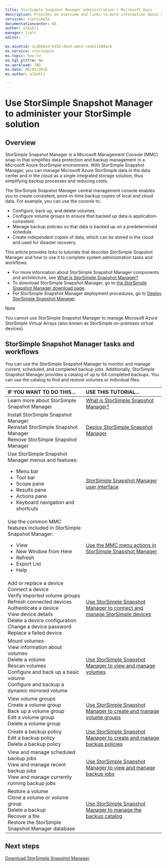 ```yaml
---
title: StorSimple Snapshot Manager administration | Microsoft Docs
description: Provides an overview and links to more information about StorSimple Snapshot Manager solution administration tasks and workflows.
services: storsimple
documentationcenter: NA
author: alkohli
manager: timlt
editor: ''

ms.assetid: 1cdbb61d-bd16-4be4-ade2-ceab11508acb
ms.service: storsimple
ms.topic: how-to
ms.tgt_pltfrm: NA
ms.workload: TBD
ms.date: 06/05/2016
ms.author: alkohli

---
```

# Use StorSimple Snapshot Manager to administer your StorSimple solution

## Overview
StorSimple Snapshot Manager is a Microsoft Management Console (MMC) snap-in that simplifies data protection and backup management in a Microsoft Azure StorSimple environment. With StorSimple Snapshot Manager, you can manage Microsoft Azure StorSimple data in the data center and in the cloud as a single integrated storage solution, thus simplifying backup processes and reducing costs.

The StorSimple Snapshot Manager central management console enables you to create consistent, point-in-time backup copies of local and cloud data. For example, you can use the console to:

* Configure, back up, and delete volumes.
* Configure volume groups to ensure that backed up data is application-consistent.
* Manage backup policies so that data is backed up on a predetermined schedule.
* Create independent copies of data, which can be stored in the cloud and used for disaster recovery.

This article provides links to tutorials that describe StorSimple Snapshot Manager and how to use it to complete system administration tasks and workflows.

* For more information about StorSimple Snapshot Manager components and architecture, see [What is StorSimple Snapshot Manager?](storsimple-what-is-snapshot-manager.md) 
* To download StorSimple Snapshot Manager, go to [the StorSimple Snapshot Manager download page](https://www.microsoft.com/download/details.aspx?id=44220).
* For StorSimple Snapshot Manager deployment procedures, go to [Deploy StorSimple Snapshot Manager](storsimple-snapshot-manager-deployment.md).

> [!NOTE]
> You cannot use StorSimple Snapshot Manager to manage Microsoft Azure StorSimple Virtual Arrays (also known as StorSimple on-premises virtual devices).


## StorSimple Snapshot Manager tasks and workflows
You can use the StorSimple Snapshot Manager to monitor and manage current, scheduled, and completed backup jobs. Additionally, StorSimple Snapshot Manager provides a catalog of up to 64 completed backups. You can use the catalog to find and restore volumes or individual files. 

| IF YOU WANT TO DO THIS... | USE THIS TUTORIAL... |
|:--- |:--- |
| Learn more about StorSimple Snapshot Manager |[What is StorSimple Snapshot Manager?](storsimple-what-is-snapshot-manager.md) |
| Install StorSimple Snapshot Manager<br>Reinstall StorSimple Snapshot Manager<br>Remove StorSimple Snapshot Manager |[Deploy StorSimple Snapshot Manager](storsimple-snapshot-manager-deployment.md) |
| Use StorSimple Snapshot Manager menus and features:<ul><li>Menu bar</li><li>Tool bar</li><li>Scope pane</li><li>Results pane</li><li>Actions pane</li><li>Keyboard navigation and shortcuts</li></ul> |[StorSimple Snapshot Manager user interface](storsimple-use-snapshot-manager.md) |
| Use the common MMC features included in StorSimple Snapshot Manager:<ul><li>View</li><li>New Window from Here</li><li>Refresh</li><li>Export List</li><li>Help</li></ul> |[Use the MMC menu actions in StorSimple Snapshot Manager](storsimple-snapshot-manager-mmc-menu.md) |
| Add or replace a device<br>Connect a device<br>Verify imported volume groups<br>Refresh connected devices<br>Authenticate a device<br>View device details<br>Delete a device configuration<br>Change a device password<br>Replace a failed device<br> |[Use StorSimple Snapshot Manager to connect and manage StorSimple devices](storsimple-snapshot-manager-manage-devices.md) |
| Mount volumes<br>View information about volumes<br>Delete a volume<br>Rescan volumes<br>Configure and back up a basic volume<br>Configure and backup a dynamic mirrored volume |[Use StorSimple Snapshot Manager to view and manage volumes](storsimple-snapshot-manager-manage-volumes.md) |
| View volume groups<br>Create a volume group<br>Back up a volume group<br>Edit a volume group<br>Delete a volume group |[Use StorSimple Snapshot Manager to create and manage volume groups](storsimple-snapshot-manager-manage-volume-groups.md) |
| Create a backup policy <br>Edit a backup policy<br>Delete a backup policy |[Use StorSimple Snapshot Manager to create and manage backup policies](storsimple-snapshot-manager-manage-backup-policies.md) |
| View and manage scheduled backup jobs<br>View and manage recent backup jobs<br>View and manage currently running backup jobs |[Use StorSimple Snapshot Manager to view and manage backup jobs](storsimple-snapshot-manager-manage-backup-jobs.md) |
| Restore a volume<br>Clone a volume or volume group<br>Delete a backup<br>Recover a file<br>Restore the StorSimple Snapshot Manager database |[Use StorSimple Snapshot Manager to manage the backup catalog](storsimple-snapshot-manager-manage-backup-catalog.md) |

## Next steps
[Download StorSimple Snapshot Manager](https://www.microsoft.com/download/details.aspx?id=44220).

